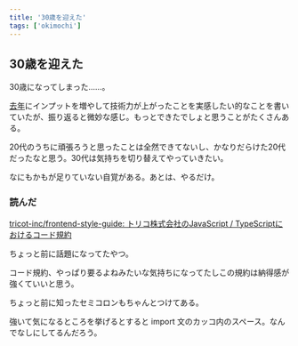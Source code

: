```yaml
---
title: '30歳を迎えた'
tags: ['okimochi']
---
```


## 30歳を迎えた

30歳になってしまった……。

[去年](/posts/2021-08-22)にインプットを増やして技術力が上がったことを実感したい的なことを書いていたが、振り返ると微妙な感じ。もっとできたでしょと思うことがたくさんある。

20代のうちに頑張ろうと思ったことは全然できてないし、かなりだらけた20代だったなと思う。30代は気持ちを切り替えてやっていきたい。

なにもかもが足りていない自覚がある。あとは、やるだけ。

### 読んだ

[tricot\-inc/frontend\-style\-guide: トリコ株式会社のJavaScript / TypeScriptにおけるコード規約](https://github.com/tricot-inc/frontend-style-guide)

ちょっと前に話題になってたやつ。

コード規約、やっぱり要るよねみたいな気持ちになってたしこの規約は納得感が強くていいと思う。

ちょっと前に知ったセミコロンもちゃんとつけてある。

強いて気になるところを挙げるとすると import 文のカッコ内のスペース。なんでなしにしてるんだろう。
